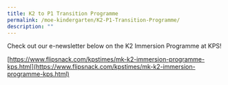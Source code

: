 ```yaml
---
title: K2 to P1 Transition Programme
permalink: /moe-kindergarten/K2-P1-Transition-Programme/
description: ""
---
```

Check out our e-newsletter below on the K2 Immersion Programme at KPS!

[https://www.flipsnack.com/kpstimes/mk-k2-immersion-programme-kps.html](https://www.flipsnack.com/kpstimes/mk-k2-immersion-programme-kps.html)